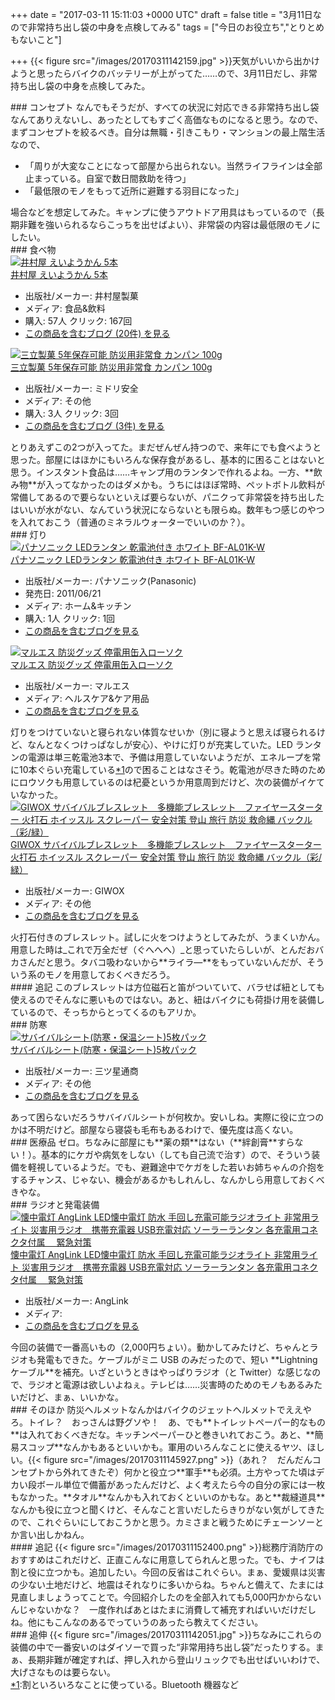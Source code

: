 
+++
date = "2017-03-11 15:11:03 +0000 UTC"
draft = false
title = "3月11日なので非常持ち出し袋の中身を点検してみる"
tags = ["今日のお役立ち","とりとめもないこと"]

+++
{{< figure src="/images/20170311142159.jpg"  >}}天気がいいから出かけようと思ったらバイクのバッテリーが上がってた……ので、3月11日だし、非常持ち出し袋の中身を点検してみた。

<div class="section">
    ### コンセプト
    なんでもそうだが、すべての状況に対応できる非常持ち出し袋なんてありえないし、あったとしてもすごく高価なものになると思う。なので、まずコンセプトを絞るべき。自分は無職・引きこもり・マンションの最上階生活なので、

<ul>
<li>「周りが大変なことになって部屋から出られない。当然ライフラインは全部止まっている。自室で数日間救助を待つ」</li>
<li>「最低限のモノをもって近所に避難する羽目になった」</li>
</ul>場合などを想定してみた。キャンプに使うアウトドア用具はもっているので（長期非難を強いられるならこっちを出せばよい）、非常袋の内容は最低限のモノにしたい。

</div>
<div class="section">
    ### 食べ物
    <div class="hatena-asin-detail"><a href="http://www.amazon.co.jp/exec/obidos/ASIN/B0053F5FAC/bestylesnet-22/"><img src="https://images-fe.ssl-images-amazon.com/images/I/618kSlX72WL._SL160_.jpg" class="hatena-asin-detail-image" alt="井村屋 えいようかん 5本" title="井村屋 えいようかん 5本"/></a><div class="hatena-asin-detail-info"><a href="http://www.amazon.co.jp/exec/obidos/ASIN/B0053F5FAC/bestylesnet-22/">井村屋 えいようかん 5本</a><ul><li><span class="hatena-asin-detail-label">出版社/メーカー:</span> 井村屋製菓</li><li><span class="hatena-asin-detail-label">メディア:</span> 食品&amp;飲料</li><li><span class="hatena-asin-detail-label">購入</span>: 57人 <span class="hatena-asin-detail-label">クリック</span>: 167回</li><li><a href="http://d.hatena.ne.jp/asin/B0053F5FAC/bestylesnet-22" target="_blank">この商品を含むブログ (20件) を見る</a></li></ul></div><div class="hatena-asin-detail-foot"></div></div><div class="hatena-asin-detail"><a href="http://www.amazon.co.jp/exec/obidos/ASIN/B000VZ2KCA/bestylesnet-22/"><img src="https://images-fe.ssl-images-amazon.com/images/I/31YJMj59rTL._SL160_.jpg" class="hatena-asin-detail-image" alt="三立製菓 5年保存可能 防災用非常食 カンパン 100g" title="三立製菓 5年保存可能 防災用非常食 カンパン 100g"/></a><div class="hatena-asin-detail-info"><a href="http://www.amazon.co.jp/exec/obidos/ASIN/B000VZ2KCA/bestylesnet-22/">三立製菓 5年保存可能 防災用非常食 カンパン 100g</a><ul><li><span class="hatena-asin-detail-label">出版社/メーカー:</span> ミドリ安全</li><li><span class="hatena-asin-detail-label">メディア:</span> その他</li><li><span class="hatena-asin-detail-label">購入</span>: 3人 <span class="hatena-asin-detail-label">クリック</span>: 3回</li><li><a href="http://d.hatena.ne.jp/asin/B000VZ2KCA/bestylesnet-22" target="_blank">この商品を含むブログ (3件) を見る</a></li></ul></div><div class="hatena-asin-detail-foot"></div></div>とりあえずこの2つが入ってた。まだぜんぜん持つので、来年にでも食べようと思った。部屋にはほかにもいろんな保存食があるし、基本的に困ることはないと思う。インスタント食品は……キャンプ用のランタンで作れるよね。一方、**飲み物**が入ってなかったのはダメかも。うちにはほぼ常時、ペットボトル飲料が常備してあるので要らないといえば要らないが、パニクって非常袋を持ち出したはいいが水がない、なんていう状況にならないとも限らぬ。数年もつ感じのやつを入れておこう（普通のミネラルウォーターでいいのか？）。

</div>
<div class="section">
    ### 灯り
    <div class="hatena-asin-detail"><a href="http://www.amazon.co.jp/exec/obidos/ASIN/B0051J4PTW/bestylesnet-22/"><img src="https://images-fe.ssl-images-amazon.com/images/I/31gYr0EdsDL._SL160_.jpg" class="hatena-asin-detail-image" alt="パナソニック LEDランタン 乾電池付き ホワイト BF-AL01K-W" title="パナソニック LEDランタン 乾電池付き ホワイト BF-AL01K-W"/></a><div class="hatena-asin-detail-info"><a href="http://www.amazon.co.jp/exec/obidos/ASIN/B0051J4PTW/bestylesnet-22/">パナソニック LEDランタン 乾電池付き ホワイト BF-AL01K-W</a><ul><li><span class="hatena-asin-detail-label">出版社/メーカー:</span> パナソニック(Panasonic)</li><li><span class="hatena-asin-detail-label">発売日:</span> 2011/06/21</li><li><span class="hatena-asin-detail-label">メディア:</span> ホーム&amp;キッチン</li><li><span class="hatena-asin-detail-label">購入</span>: 1人 <span class="hatena-asin-detail-label">クリック</span>: 1回</li><li><a href="http://d.hatena.ne.jp/asin/B0051J4PTW/bestylesnet-22" target="_blank">この商品を含むブログを見る</a></li></ul></div><div class="hatena-asin-detail-foot"></div></div><div class="hatena-asin-detail"><a href="http://www.amazon.co.jp/exec/obidos/ASIN/B0060U3TRU/bestylesnet-22/"><img src="https://images-fe.ssl-images-amazon.com/images/I/6104t5BCErL._SL160_.jpg" class="hatena-asin-detail-image" alt="マルエス 防災グッズ 停電用缶入ローソク" title="マルエス 防災グッズ 停電用缶入ローソク"/></a><div class="hatena-asin-detail-info"><a href="http://www.amazon.co.jp/exec/obidos/ASIN/B0060U3TRU/bestylesnet-22/">マルエス 防災グッズ 停電用缶入ローソク</a><ul><li><span class="hatena-asin-detail-label">出版社/メーカー:</span> マルエス</li><li><span class="hatena-asin-detail-label">メディア:</span> ヘルスケア&amp;ケア用品</li><li><a href="http://d.hatena.ne.jp/asin/B0060U3TRU/bestylesnet-22" target="_blank">この商品を含むブログを見る</a></li></ul></div><div class="hatena-asin-detail-foot"></div></div>灯りをつけていないと寝られない体質なせいか（別に寝ようと思えば寝られるけど、なんとなくつけっぱなしが安心）、やけに灯りが充実していた。LED ランタンの電源は単三乾電池3本で、予備は用意していないようだが、エネループを常に10本ぐらい充電している<a href="#f-3d7fe368" name="fn-3d7fe368" title="割といろいろなことに使っている。Bluetooth 機器など">*1</a>ので困ることはなさそう。乾電池が尽きた時のためにロウソクも用意しているのは杞憂というか用意周到だけど、次の装備がイケていなかった。<div class="hatena-asin-detail"><a href="http://www.amazon.co.jp/exec/obidos/ASIN/B01LKZHGJ6/bestylesnet-22/"><img src="https://images-fe.ssl-images-amazon.com/images/I/51DWgnrIOML._SL160_.jpg" class="hatena-asin-detail-image" alt="GIWOX サバイバルブレスレット　多機能ブレスレット　ファイヤースターター 火打石 ホイッスル スクレーパー 安全対策 登山 旅行 防災 救命縄 バックル（彩/緑）" title="GIWOX サバイバルブレスレット　多機能ブレスレット　ファイヤースターター 火打石 ホイッスル スクレーパー 安全対策 登山 旅行 防災 救命縄 バックル（彩/緑）"/></a><div class="hatena-asin-detail-info"><a href="http://www.amazon.co.jp/exec/obidos/ASIN/B01LKZHGJ6/bestylesnet-22/">GIWOX サバイバルブレスレット　多機能ブレスレット　ファイヤースターター 火打石 ホイッスル スクレーパー 安全対策 登山 旅行 防災 救命縄 バックル（彩/緑）</a><ul><li><span class="hatena-asin-detail-label">出版社/メーカー:</span> GIWOX</li><li><span class="hatena-asin-detail-label">メディア:</span> その他</li><li><a href="http://d.hatena.ne.jp/asin/B01LKZHGJ6/bestylesnet-22" target="_blank">この商品を含むブログを見る</a></li></ul></div><div class="hatena-asin-detail-foot"></div></div>火打石付きのブレスレット。試しに火をつけようとしてみたが、うまくいかん。用意した時は_これで万全だぜ（ぐへへへ）_と思っていたらしいが、とんだおバカさんだと思う。タバコ吸わないから**ライラ―**をもっていないんだが、そういう系のモノを用意しておくべきだろう。

<div class="section">
    #### 追記
    このブレスレットは方位磁石と笛がついていて、バラせば紐としても使えるのでそんなに悪いものではない。あと、紐はバイクにも荷掛け用を装備しているので、そっちからとってくるのもアリか。

</div>
</div>
<div class="section">
    ### 防寒
    <div class="hatena-asin-detail"><a href="http://www.amazon.co.jp/exec/obidos/ASIN/B00HUML6Y0/bestylesnet-22/"><img src="https://images-fe.ssl-images-amazon.com/images/I/41c5KXx4LTL._SL160_.jpg" class="hatena-asin-detail-image" alt="サバイバルシート(防寒・保温シート)5枚パック" title="サバイバルシート(防寒・保温シート)5枚パック"/></a><div class="hatena-asin-detail-info"><a href="http://www.amazon.co.jp/exec/obidos/ASIN/B00HUML6Y0/bestylesnet-22/">サバイバルシート(防寒・保温シート)5枚パック</a><ul><li><span class="hatena-asin-detail-label">出版社/メーカー:</span> 三ツ星通商</li><li><span class="hatena-asin-detail-label">メディア:</span> その他</li><li><a href="http://d.hatena.ne.jp/asin/B00HUML6Y0/bestylesnet-22" target="_blank">この商品を含むブログを見る</a></li></ul></div><div class="hatena-asin-detail-foot"></div></div>あって困らないだろうサバイバルシートが何枚か。安いしね。実際に役に立つのかは不明だけど。部屋なら寝袋も毛布もあるわけで、優先度は高くない。

</div>
<div class="section">
    ### 医療品
    ゼロ。ちなみに部屋にも**薬の類**はない（**絆創膏**すらない！）。基本的にケガや病気をしない（しても自己流で治す）ので、そういう装備を軽視しているようだ。でも、避難途中でケガをした若いお姉ちゃんの介抱をするチャンス、じゃない、機会があるかもしれんし、なんかしら用意しておくべきやな。

</div>
<div class="section">
    ### ラジオと発電装備
    <div class="hatena-asin-detail"><a href="http://www.amazon.co.jp/exec/obidos/ASIN/B01HM9P11Y/bestylesnet-22/"><img src="https://images-fe.ssl-images-amazon.com/images/I/51-V1S8kQ0L._SL160_.jpg" class="hatena-asin-detail-image" alt="懐中電灯 AngLink LED懐中電灯 防水 手回し充電可能ラジオライト 非常用ライト 災害用ラジオ　携帯充電器 USB充電対応 ソーラーランタン 各充電用コネクタ付属　 緊急対策" title="懐中電灯 AngLink LED懐中電灯 防水 手回し充電可能ラジオライト 非常用ライト 災害用ラジオ　携帯充電器 USB充電対応 ソーラーランタン 各充電用コネクタ付属　 緊急対策"/></a><div class="hatena-asin-detail-info"><a href="http://www.amazon.co.jp/exec/obidos/ASIN/B01HM9P11Y/bestylesnet-22/">懐中電灯 AngLink LED懐中電灯 防水 手回し充電可能ラジオライト 非常用ライト 災害用ラジオ　携帯充電器 USB充電対応 ソーラーランタン 各充電用コネクタ付属　 緊急対策</a><ul><li><span class="hatena-asin-detail-label">出版社/メーカー:</span> AngLink</li><li><span class="hatena-asin-detail-label">メディア:</span> </li><li><a href="http://d.hatena.ne.jp/asin/B01HM9P11Y/bestylesnet-22" target="_blank">この商品を含むブログを見る</a></li></ul></div><div class="hatena-asin-detail-foot"></div></div>今回の装備で一番高いもの（2,000円ちょい）。動かしてみたけど、ちゃんとラジオも発電もできた。ケーブルがミニ USB のみだったので、短い **Lightning ケーブル**を補充。いざというときはやっぱりラジオ（と Twitter）な感じなので、ラジオと電源は欲しいよねぇ。テレビは……災害時のためのモノもあるみたいだけど、まぁ、いいかな。

</div>
<div class="section">
    ### そのほか
    防災ヘルメットなんかはバイクのジェットヘルメットでええやろ。トイレ？　おっさんは野グソや！　あ、でも**トイレットペーパー的なもの**は入れておくべきだな。キッチンペーパーひと巻きいれておこう。あと、**簡易スコップ**なんかもあるといいかも。軍用のいろんなことに使えるヤツ、ほしい。{{< figure src="/images/20170311145927.png"  >}}（あれ？　だんだんコンセプトから外れてきたぞ）何かと役立つ**軍手**も必須。土方やってた頃はデカい段ボール単位で備蓄があったんだけど、よく考えたら今の自分の家には一枚もなかった。**タオル**なんかも入れておくといいのかもな。あと**裁縫道具**なんかも役に立つと聞くけど、そんなこと言いだしたらきりがない気がしてきたので、これぐらいにしておこうかと思う。カミさまと戦うためにチェーンソーとか言い出しかねん。

<div class="section">
    #### 追記
    {{< figure src="/images/20170311152400.png"  >}}総務庁消防庁のおすすめはこれだけど、正直こんなに用意してられんと思った。でも、ナイフは割と役に立つかも。追加したい。今回の反省はこれぐらい。まぁ、愛媛県は災害の少ない土地だけど、地震はそれなりに多いからね。ちゃんと備えて、たまには見直しましょうってことで。今回紹介したのを全部入れても5,000円かからないんじゃないかな？　一度作ればあとはたまに消費して補充すればいいだけだしね。他にもこんなのあるでっていうのあったら教えてください。

</div>
</div>
<div class="section">
    ### 追伸
    {{< figure src="/images/20170311142051.jpg"  >}}ちなみにこれらの装備の中で一番安いのはダイソーで買った“非常用持ち出し袋”だったりする。まぁ、長期非難が確定すれば、押し入れから登山リュックでも出せばいいわけで、大げさなものは要らない。

</div><div class="footnote">
<a href="#fn-3d7fe368" name="f-3d7fe368" class="footnote-number">*1</a><span class="footnote-delimiter">:</span><span class="footnote-text">割といろいろなことに使っている。Bluetooth 機器など</span>
</div>

